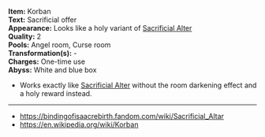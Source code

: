 **Item:** Korban
<br>
**Text:** Sacrificial offer
<br>
**Appearance:** Looks like a holy variant of [Sacrificial Alter](https://bindingofisaacrebirth.fandom.com/wiki/Sacrificial_Altar)
<br>
**Quality:** 2
<br>
**Pools:** Angel room, Curse room
<br>
**Transformation(s):** -
<br>
**Charges:** One-time use
<br>
**Abyss:** White and blue box

- Works exactly like [Sacrificial Alter](https://bindingofisaacrebirth.fandom.com/wiki/Sacrificial_Altar) without the room darkening effect and a holy reward instead.

---

- https://bindingofisaacrebirth.fandom.com/wiki/Sacrificial_Altar
- https://en.wikipedia.org/wiki/Korban